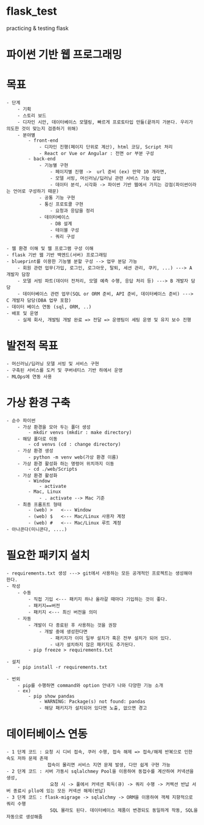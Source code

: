 # flask_test
practicing &amp; testing flask 


# 파이썬 기반 웹 프로그래밍

# 목표
    - 단계
        - 기획
        - 스토리 보드
        - 디자인 시안, 데이터베이스 모델링, 빠르게 프로토타입 만듦(끝까지 가본다. 우리가 의도한 것이 맞는지 검증하기 위해)
        - 분야별
            - front-end
                - 디자인 진행(페이지 단위로 계산), html 코딩, Script 처리
                - React or Vue or Angular : 전면 or 부분 구성
            - back-end
                - 기능별 구현
                    - 페이지별 진행 ->  url 준비 (ex) 만약 10 개라면,
                    - 모델 서빙, 머신러닝/딥러닝 관련 서비스 기능 삽입
                    - 데이터 분석, 시각화 -> 파이썬 기반 웹에서 가지는 강점(파이썬이라는 언어로 구성하기 때문)
                - 공통 기능 구현
                - 통신 프로토콜 구현
                    - 요청과 응답을 정리
                - 데이터베이스
                    - DB 설계
                    - 테이블 구성
                    - 쿼리 구성
                    
    - 웹 환경 이해 및 웹 프로그램 구성 이해
    - flask 기반 웹 기반 백엔드(서버) 프로그래밍
    - blueprint를 이용한 기능별 분할 구성 --> 업무 분담 가능
        - 회원 관련 업무(가입, 로그인, 로그아웃, 탈퇴, 세션 관리, 쿠키, ...) ---> A 개발자 담장
        - 모델 서빙 파트(데이터 전처리, 모델 예측 수행, 응답 처리 등) ---> B 개발자 담당
        - 데이터베이스 관련 업무(SQL or ORM 준비, API 준비, 데이터베이스 준비) ---> C 개발자 담당(DBA 업무 포함)
    - 데이터 베이스 연동 (sql, ORM, ..)
    - 배포 및 운영
        - 실제 회사, 개발팀 개발 완료 => 전달 => 운영팀이 세팅 운영 및 유지 보수 진행

# 발전적 목표
    - 머신러닝/딥러닝 모델 서빙 및 서비스 구현
    - 구축된 서비스를 도커 및 쿠버네티스 기반 하에서 운영
    - MLOps에 연동 사용

# 가상 환경 구축
    - 순수 파이썬
        - 가상 환경을 모아 두는 폴더 생성 
            - mkdir venvs (mkdir : make directory)
        - 해당 폴더로 이동 
            - cd venvs (cd : change directory)
        - 가상 환경 생성 
            - python -m venv web(가상 환경 이름)
        - 가상 환경 활성화 하는 명령어 위치까지 이동
            - cd ./web/Scripts
        - 가상 환경 활성화
            - Window
                - activate
            - Mac, Linux
                - . activate --> Mac 기준
        - 최종 프롬프트 형태
            - (web) >   <--- Window
            - (web) $   <--- Mac/Linux 사용자 계정 
            - (web) #   <--- Mac/Linux 루트 계정
    - 아나콘다(미니콘다, ....)

# 필요한 패키지 설치
    - requirements.txt 생성 ---> git에서 사용하는 모든 공개적인 프로젝트는 생성해야 한다.
    - 작성
        - 수동
            - 직접 기입 <--- 패키지 하나 올라갈 때마다 기입하는 것이 좋다.
            - 패키지==버전
            - 패키지 <--- 최신 버전을 의미
        - 자동 
            - 개발이 다 종료된 후 사용하는 것을 권장
                - 개발 중에 생성한다면
                    - 패키지가 이미 일부 설치가 혹은 전부 설치가 되어 있다.
                    - 내가 설치하지 않은 패키지도 추가된다.
            - pip freeze > requirements.txt

    - 설치
        - pip install -r requirements.txt

    - 번외
        - pip를 수행하면 command와 option 안내가 나와 다양한 기능 소개
        - ex)
            - pip show pandas
                - WARNING: Package(s) not found: pandas
                - 해당 패키지가 설치되어 있다면 노출, 없으면 경고

# 데이터베이스 연동
    - 1 단계 코드 : 요청 시 디비 접속, 쿠러 수행, 접속 해제 => 접속/해제 반복으로 인한 속도 저하 문제 존재
                   접속이 몰리면 서비스 지연 문제 발생, 다만 쉽게 구현 가능
    - 2 단계 코드 : 서버 가동시 sqlalchmey Pool을 이용하여 동접수를 계산하여 커넥션을 생성,
                    요청 시 -> 풀에서 커넥션 획득(큐) -> 쿼리 수행 -> 커렉션 반납 서버 종료시 pllo에 있는 모든 커넥션 해제(반납)
    - 3 단계 코드 : flask-migrage -> sqlalchmy -> ORM을 이용하여 객체 지향적으로 쿼리 수행
                    SQL 몰라도 된다. 데이터베이스 제품이 변경되도 동일하게 작동, SQL을 자동으로 생성해줌
